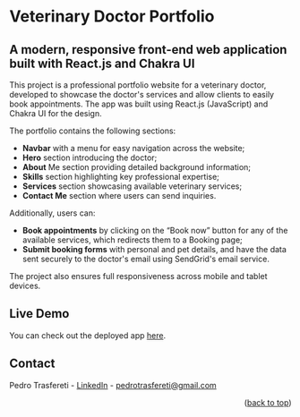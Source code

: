 # Veterinary Doctor Portfolio

## A modern, responsive front-end web application built with React.js and Chakra UI

This project is a professional portfolio website for a veterinary doctor, developed to showcase the doctor's services and allow clients to easily book appointments. The app was built using React.js (JavaScript) and Chakra UI for the design.

The portfolio contains the following sections:

- **Navbar** with a menu for easy navigation across the website;
- **Hero** section introducing the doctor;
- **About** Me section providing detailed background information;
- **Skills** section highlighting key professional expertise;
- **Services** section showcasing available veterinary services;
- **Contact Me** section where users can send inquiries.

Additionally, users can:

- **Book appointments** by clicking on the “Book now” button for any of the available services, which redirects them to a Booking page;
- **Submit booking forms** with personal and pet details, and have the data sent securely to the doctor's email using SendGrid's email service.

The project also ensures full responsiveness across mobile and tablet devices.

<!-- DEMO -->
## Live Demo
You can check out the deployed app [here](https://karlatrasfereti.vercel.app/).

<!-- CONTACT -->

## Contact

Pedro Trasfereti - [LinkedIn](https://www.linkedin.com/in/pedro-trasfereti/) - pedrotrasfereti@gmail.com

<p align="right">(<a href="#top">back to top</a>)</p>
